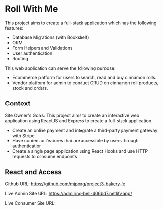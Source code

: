 # Roll With Me

This project aims to create a full-stack application which has the following features:
* Database Migrations (with Bookshelf)
* ORM
* Form Helpers and Validations
* User authentication 
* Routing

This web application can serve the following purpose: 
* Ecommerce platform for users to search, read and buy cinnamon rolls.
* Vendor platform for admin to conduct CRUD on cinnamon roll products, stock and orders.

## Context
Site Owner's Goals: This project aims to create an interactive web application using ReactJS and Express to create a full-stack application.
* Create an online payment and integrate a third-party payment gateway with Stripe
* Have content or features that are accessible by users through authentication
* Create a single page application using React Hooks and use HTTP requests to consume endpoints


## React and Access

Github URL: https://github.com/mjpong/project3-bakery-fe

Live Admin Site URL: https://admiring-bell-406bd7.netlify.app/

Live Consumer Site URL: 

